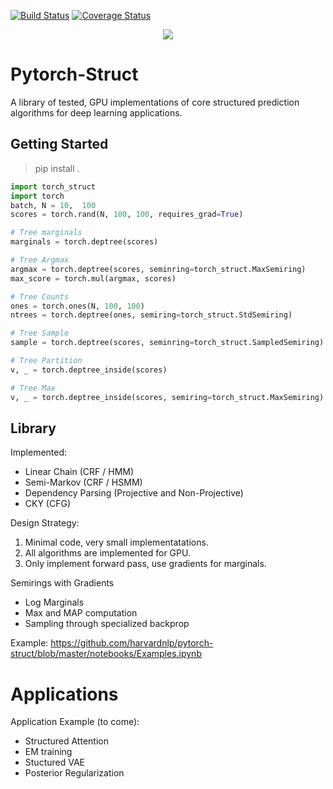 [![Build Status](https://travis-ci.org/harvardnlp/pytorch-struct.svg?branch=master)](https://travis-ci.org/harvardnlp/pytorch-struct)
[![Coverage Status](https://coveralls.io/repos/github/harvardnlp/pytorch-struct/badge.svg?branch=master)](https://coveralls.io/github/harvardnlp/pytorch-struct?branch=master)

<center><img src="https://github.com/harvardnlp/pytorch-struct/raw/master/download.png"></center>

# Pytorch-Struct


A library of tested, GPU implementations of core structured prediction algorithms for deep learning applications.

## Getting Started

> pip install . 

```python
import torch_struct
import torch
batch, N = 10,  100
scores = torch.rand(N, 100, 100, requires_grad=True)

# Tree marginals
marginals = torch.deptree(scores)

# Tree Argmax
argmax = torch.deptree(scores, seminring=torch_struct.MaxSemiring)
max_score = torch.mul(argmax, scores)

# Tree Counts
ones = torch.ones(N, 100, 100)
ntrees = torch.deptree(ones, semiring=torch_struct.StdSemiring)

# Tree Sample
sample = torch.deptree(scores, seminring=torch_struct.SampledSemiring)

# Tree Partition
v, _ = torch.deptree_inside(scores)

# Tree Max
v, _ = torch.deptree_inside(scores, semiring=torch_struct.MaxSemiring)

```

## Library

Implemented:

* Linear Chain (CRF / HMM)
* Semi-Markov (CRF / HSMM)
* Dependency Parsing (Projective and Non-Projective)
* CKY (CFG)

Design Strategy:

1) Minimal code, very small implementatations. 
2) All algorithms are implemented for GPU.
3) Only implement forward pass, use gradients for marginals.

Semirings with Gradients

* Log Marginals
* Max and MAP computation
* Sampling through specialized backprop

Example: https://github.com/harvardnlp/pytorch-struct/blob/master/notebooks/Examples.ipynb

# Applications

Application Example (to come):

* Structured Attention
* EM training
* Stuctured VAE
* Posterior Regularization

